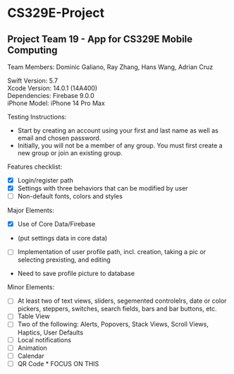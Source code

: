 # CS329E-Project
## Project Team 19 - App for CS329E Mobile Computing

Team Members: Dominic Galiano, Ray Zhang, Hans Wang, Adrian Cruz

Swift Version: 5.7  
Xcode Version: 14.0.1 (14A400)  
Dependencies: Firebase 9.0.0  
iPhone Model: iPhone 14 Pro Max  

Testing Instructions:

- Start by creating an account using your first and last name as well as email and chosen password.
- Initially, you will not be a member of any group. You must first create a new group or join an existing group.

Features checklist:  

- [X] Login/register path
- [X] Settings with three behaviors that can be modified by user
- [ ] Non-default fonts, colors and styles

Major Elements:  

- [X] Use of Core Data/Firebase 
- (put settings data in core data)
- [ ] Implementation of user profile path, incl. creation, taking a pic or selecting prexisting, and editing
- Need to save profile picture to database

Minor Elements:  

- [ ] At least two of text views, sliders, segemented controlelrs, date or color pickers, steppers, switches, search fields, bars and bar buttons, etc.
- [ ] Table View
- [ ] Two of the following: Alerts, Popovers, Stack Views, Scroll Views, Haptics, User Defaults
- [ ] Local notifications
- [ ] Animation
- [ ] Calendar
- [ ] QR Code * FOCUS ON THIS
